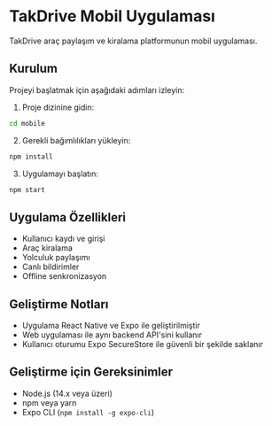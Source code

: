 # TakDrive Mobil Uygulaması

TakDrive araç paylaşım ve kiralama platformunun mobil uygulaması.

## Kurulum

Projeyi başlatmak için aşağıdaki adımları izleyin:

1. Proje dizinine gidin:
```bash
cd mobile
```

2. Gerekli bağımlılıkları yükleyin:
```bash
npm install
```

3. Uygulamayı başlatın:
```bash
npm start
```

## Uygulama Özellikleri

- Kullanıcı kaydı ve girişi
- Araç kiralama
- Yolculuk paylaşımı
- Canlı bildirimler
- Offline senkronizasyon

## Geliştirme Notları

- Uygulama React Native ve Expo ile geliştirilmiştir
- Web uygulaması ile aynı backend API'sini kullanır
- Kullanıcı oturumu Expo SecureStore ile güvenli bir şekilde saklanır

## Geliştirme için Gereksinimler

- Node.js (14.x veya üzeri)
- npm veya yarn
- Expo CLI (`npm install -g expo-cli`) 